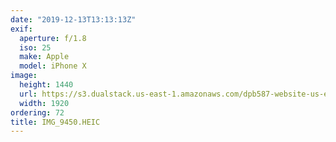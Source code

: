```yaml
---
date: "2019-12-13T13:13:13Z"
exif:
  aperture: f/1.8
  iso: 25
  make: Apple
  model: iPhone X
image:
  height: 1440
  url: https://s3.dualstack.us-east-1.amazonaws.com/dpb587-website-us-east-1/asset/gallery/2019-south-america/eaec4706-163b-e48c-63ee-95904e89bf64~1920.jpg
  width: 1920
ordering: 72
title: IMG_9450.HEIC
---
```

